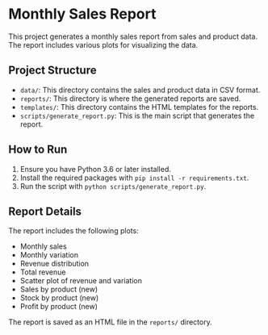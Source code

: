 # Monthly Sales Report

This project generates a monthly sales report from sales and product data. The report includes various plots for visualizing the data.

## Project Structure

- `data/`: This directory contains the sales and product data in CSV format.
- `reports/`: This directory is where the generated reports are saved.
- `templates/`: This directory contains the HTML templates for the reports.
- `scripts/generate_report.py`: This is the main script that generates the report.

## How to Run

1. Ensure you have Python 3.6 or later installed.
2. Install the required packages with `pip install -r requirements.txt`.
3. Run the script with `python scripts/generate_report.py`.

## Report Details

The report includes the following plots:

- Monthly sales
- Monthly variation
- Revenue distribution
- Total revenue
- Scatter plot of revenue and variation
- Sales by product (new)
- Stock by product (new)
- Profit by product (new)

The report is saved as an HTML file in the `reports/` directory.